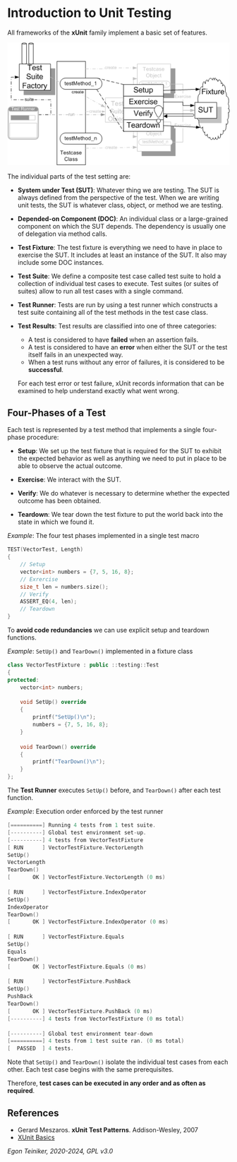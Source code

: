 # Introduction to Unit Testing 

All frameworks of the **xUnit** family implement a basic set of features.

![xUnit Framework](figures/StaticTestStructure.gif)

The individual parts of the test setting are:

* **System under Test (SUT)**: Whatever thing we are testing. The SUT is 
always defined from the perspective of the test. When we are writing unit 
tests, the SUT is whatever class, object, or method we are testing.

* **Depended-on Component (DOC)**: An individual class or a large-grained 
component on which the SUT depends. The dependency is usually one of 
delegation via method calls.

* **Test Fixture**: The test fixture is everything we need to have in place 
to exercise the SUT. It includes at least an instance of the SUT. 
It also may include some DOC instances.

* **Test Suite**: We define a composite test case called test suite to hold 
a collection of individual test cases to execute. Test suites (or suites of 
suites) allow to run all test cases with a single command.

* **Test Runner**: Tests are run by using a test runner which 
constructs a test suite containing all of the test methods in the test case 
class.

* **Test Results**: Test results are classified into one of three categories:
    * A test is considered to have **failed** when an assertion fails.
    * A test is considered to have an **error** when either the SUT or the 
    test itself fails in an unexpected way.
    * When a test runs without any error of failures, it is considered to be 
    **successful**.
    
	For each test error or test failure, xUnit records information that can be examined to help understand exactly what went wrong.

## Four-Phases of a Test

Each test is represented by a test method that implements a single 
four-phase procedure:
* **Setup**: We set up the test fixture that is required for the SUT 
    to exhibit the expected behavior as well as anything we need to 
    put in place to be able to observe the actual outcome.

* **Exercise**: We interact with the SUT.

* **Verify**: We do whatever is necessary to determine whether the 
    expected outcome has been obtained.

* **Teardown**: We tear down the test fixture to put the world back 
    into the state in which we found it.

_Example_: The four test phases implemented in a single test macro
```C++
TEST(VectorTest, Length) 
{
    // Setup
    vector<int> numbers = {7, 5, 16, 8};
    // Exrercise
    size_t len = numbers.size();
    // Verify
    ASSERT_EQ(4, len);
    // Teardown
}
```
To **avoid code redundancies** we can use explicit setup and teardown functions. 

_Example_: `SetUp()` and `TearDown()` implemented in a fixture class 
```C++
class VectorTestFixture : public ::testing::Test 
{
protected:
    vector<int> numbers;

    void SetUp() override 
    {
        printf("SetUp()\n");
        numbers = {7, 5, 16, 8};
    }

    void TearDown() override 
    {
        printf("TearDown()\n");
    }
};
```

The **Test Runner** executes `SetUp()` before, and `TearDown()` after 
each test function.

_Example_: Execution order enforced by the test runner 
```C
[==========] Running 4 tests from 1 test suite.
[----------] Global test environment set-up.
[----------] 4 tests from VectorTestFixture
[ RUN      ] VectorTestFixture.VectorLength
SetUp()
VectorLength
TearDown()
[       OK ] VectorTestFixture.VectorLength (0 ms)

[ RUN      ] VectorTestFixture.IndexOperator
SetUp()
IndexOperator
TearDown()
[       OK ] VectorTestFixture.IndexOperator (0 ms)

[ RUN      ] VectorTestFixture.Equals
SetUp()
Equals
TearDown()
[       OK ] VectorTestFixture.Equals (0 ms)

[ RUN      ] VectorTestFixture.PushBack
SetUp()
PushBack
TearDown()
[       OK ] VectorTestFixture.PushBack (0 ms)
[----------] 4 tests from VectorTestFixture (0 ms total)

[----------] Global test environment tear-down
[==========] 4 tests from 1 test suite ran. (0 ms total)
[  PASSED  ] 4 tests.
```

Note that `SetUp()` and `TearDown()` isolate the individual test cases from each other. 
Each test case begins with the same prerequisites. 

Therefore, **test cases can be executed in any order and as often as required**.



## References
* Gerard Meszaros. **xUnit Test Patterns**. Addison-Wesley, 2007 
* [XUnit Basics](http://xunitpatterns.com/XUnitBasics.html)

*Egon Teiniker, 2020-2024, GPL v3.0* 